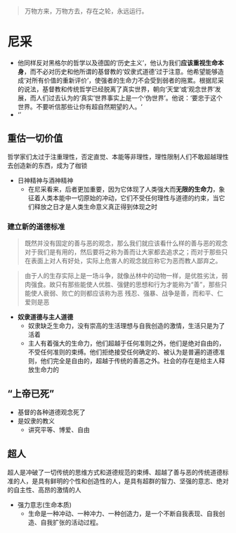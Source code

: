 > 万物方来，万物方去，存在之轮，永远运行。
# 尼采
- 他同样反对黑格尔的哲学以及德国的‘历史主义’，他认为我们**应该重视生命本身**，而不必对历史和他所谓的基督教的‘奴隶式道德’过于注意。他希望能够造成‘对所有价值的重新评价’，使强者的生命力不会受到弱者的拖累。根据尼采的说法，基督教和传统哲学已经脱离了真实世界，朝向‘天堂’或‘观念世界’发展，而人们过去认为的‘真实’世界事实上是一个‘伪世界’。他说：‘要忠于这个世界。不要听信那些让你有超自然期望的人。‘
- ‘’

## 重估一切价值
哲学家们太过于注重理性，否定直觉、本能等非理性，理性限制人们不敢超越理性去创造新的东西，成为了枷锁
- 日神精神与酒神精神
	- 在尼采看来，后者更加重要，因为它体现了人类强大而**无限的生命力**，象征着人类本能中一切原始的冲动，它们不受任何理性与道德的约束，当它们释放之日才是人类生命意义真正得到体现之时

### 建立新的道德标准
> 既然并没有固定的善与恶的观念，那么我们就应该看什么样的善与恶的观念对于我们是有用的，然后要将之称为善而让大家都去追求之；而对于那些只在表面上对人有好处，实际上危害人的观念就应称它为恶而教人鄙弃之。

> 由于人的生存实际上是一场斗争，就像丛林中的动物一样，是优胜劣汰，弱肉强食。故只有那些能使人优胜、强健的思想和行为才能称为“善”，那些只能使人衰弱、败亡的则都应该称为恶
> 残忍、强暴、战争是善，而和平、仁爱则是恶

- **奴隶道德与主人道德**
	- 奴隶缺乏生命力，没有崇高的生活理想与自我创造的激情，生活只是为了活着
	- 主人有着强大的生命力，他们超越于任何准则之外，他们是绝对自由的，不受任何准则的束缚。他们拒绝接受任何确定的、被认为是普遍的道德准则，他们完全是自由的，超越于传统的善恶之外。社会的存在是给主人释放生命力的


## “上帝已死”
- 基督的各种道德观念死了
- 是奴隶的教义
	- 讲究平等、博爱、自由

## 超人
超人是冲破了一切传统的思维方式和道德规范的束缚、超越了善与恶的传统道德标准的人，是具有鲜明的个性和创造性的人，是具有超群的智力、坚强的意志、绝对的自主性、高昂的激情的人
- 强力意志(生命本质)
	- 生命是一种冲动、一种冲力、一种创造力，是一个不断自我表现、自我创造、自我扩张的活动过程。